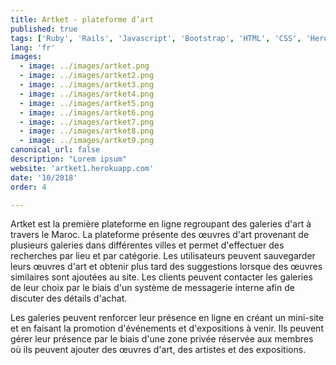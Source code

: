 ```yaml
---
title: Artket - plateforme d’art
published: true
tags: ['Ruby', 'Rails', 'Javascript', 'Bootstrap', 'HTML', 'CSS', 'Heroku', 'Postgres']
lang: 'fr'
images:
  - image: ../images/artket.png
  - image: ../images/artket2.png
  - image: ../images/artket3.png
  - image: ../images/artket4.png
  - image: ../images/artket5.png
  - image: ../images/artket6.png
  - image: ../images/artket7.png
  - image: ../images/artket8.png
  - image: ../images/artket9.png
canonical_url: false
description: "Lorem ipsum"
website: 'artket1.herokuapp.com'
date: '10/2018'
order: 4

---
```


Artket est la première plateforme en ligne regroupant des galeries d'art à travers le Maroc. La plateforme présente des œuvres d'art provenant de plusieurs galeries dans différentes villes et permet d'effectuer des recherches par lieu et par catégorie. Les utilisateurs peuvent sauvegarder leurs œuvres d'art et obtenir plus tard des suggestions lorsque des œuvres similaires sont ajoutées au site. Les clients peuvent contacter les galeries de leur choix par le biais d'un système de messagerie interne afin de discuter des détails d'achat.


Les galeries peuvent renforcer leur présence en ligne en créant un mini-site et en faisant la promotion d'événements et d'expositions à venir. Ils peuvent gérer leur présence par le biais d'une zone privée réservée aux membres où ils peuvent ajouter des œuvres d'art, des artistes et des expositions.



